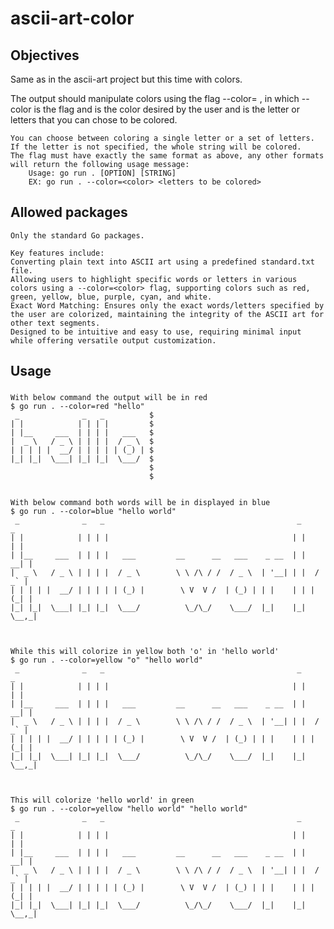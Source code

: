 # ascii-art-color

## Objectives
Same as in the ascii-art project but this time with colors.

The output should manipulate colors using the flag --color=<color> <letters to be colored>, in which --color is the flag and <color> is the color desired by the user and <letters to be colored> is the letter or letters that you can chose to be colored. 

    You can choose between coloring a single letter or a set of letters.
    If the letter is not specified, the whole string will be colored.
    The flag must have exactly the same format as above, any other formats will return the following usage message:
        Usage: go run . [OPTION] [STRING]
        EX: go run . --color=<color> <letters to be colored>


## Allowed packages
    Only the standard Go packages.

    Key features include:
    Converting plain text into ASCII art using a predefined standard.txt file.
    Allowing users to highlight specific words or letters in various colors using a --color=<color> flag, supporting colors such as red, green, yellow, blue, purple, cyan, and white.
    Exact Word Matching: Ensures only the exact words/letters specified by the user are colorized, maintaining the integrity of the ASCII art for other text segments.
    Designed to be intuitive and easy to use, requiring minimal input while offering versatile output customization.


## Usage 
###
    With below command the output will be in red 
    $ go run . --color=red "hello"
     _              _   _          $
    | |            | | | |         $
    | |__     ___  | | | |   ___   $
    |  _ \   / _ \ | | | |  / _ \  $
    | | | | |  __/ | | | | | (_) | $
    |_| |_|  \___| |_| |_|  \___/  $
                                   $
                                   $


    With below command both words will be in displayed in blue 
    $ go run . --color=blue "hello world"
     _              _   _                                           _       _
    | |            | | | |                                         | |     | |
    | |__     ___  | | | |   ___         __      __   ___    _ __  | |   __| |
    |  _ \   / _ \ | | | |  / _ \        \ \ /\ / /  / _ \  | '__| | |  / _` |
    | | | | |  __/ | | | | | (_) |        \ V  V /  | (_) | | |    | | | (_| |
    |_| |_|  \___| |_| |_|  \___/          \_/\_/    \___/  |_|    |_|  \__,_|



    While this will colorize in yellow both 'o' in 'hello world' 
    $ go run . --color=yellow "o" "hello world"
     _              _   _                                           _       _
    | |            | | | |                                         | |     | |
    | |__     ___  | | | |   ___         __      __   ___    _ __  | |   __| |
    |  _ \   / _ \ | | | |  / _ \        \ \ /\ / /  / _ \  | '__| | |  / _` |
    | | | | |  __/ | | | | | (_) |        \ V  V /  | (_) | | |    | | | (_| |
    |_| |_|  \___| |_| |_|  \___/          \_/\_/    \___/  |_|    |_|  \__,_|



    This will colorize 'hello world' in green     
    $ go run . --color=yellow "hello world" "hello world"
     _              _   _                                           _       _
    | |            | | | |                                         | |     | |
    | |__     ___  | | | |   ___         __      __   ___    _ __  | |   __| |
    |  _ \   / _ \ | | | |  / _ \        \ \ /\ / /  / _ \  | '__| | |  / _` |
    | | | | |  __/ | | | | | (_) |        \ V  V /  | (_) | | |    | | | (_| |
    |_| |_|  \___| |_| |_|  \___/          \_/\_/    \___/  |_|    |_|  \__,_|